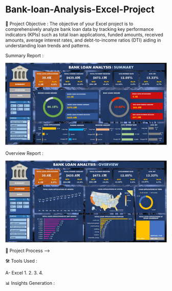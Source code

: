 # Bank-loan-Analysis-Excel-Project
🎯 Project Objective : The objective of your Excel project is to comprehensively analyze bank loan data by tracking key performance indicators (KPIs) such as  total loan applications, funded amounts, received amounts, average interest rates, and debt-to-income ratios (DTI) aiding in understanding loan trends and patterns.

Summary Report :

![See Reports](Summary_Report.png)

Overview Report :

![See Report](Overview_Report.png)

🔧 Project Process -->

🛠️ Tools Used :

A- Excel 
1.
2.
3.
4.

📊 Insights Generation :
